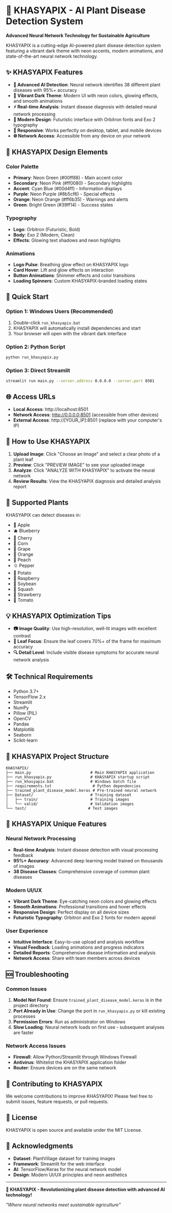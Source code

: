 # 🔬 KHASYAPIX - AI Plant Disease Detection System

**Advanced Neural Network Technology for Sustainable Agriculture**

KHASYAPIX is a cutting-edge AI-powered plant disease detection system featuring a vibrant dark theme with neon accents, modern animations, and state-of-the-art neural network technology.

## ✨ KHASYAPIX Features

- **🔬 Advanced AI Detection**: Neural network identifies 38 different plant diseases with 95%+ accuracy
- **🌙 Vibrant Dark Theme**: Modern UI with neon colors, glowing effects, and smooth animations
- **⚡ Real-time Analysis**: Instant disease diagnosis with detailed neural network processing
- **🎨 Modern Design**: Futuristic interface with Orbitron fonts and Exo 2 typography
- **📱 Responsive**: Works perfectly on desktop, tablet, and mobile devices
- **🌐 Network Access**: Accessible from any device on your network

## 🎨 KHASYAPIX Design Elements

### Color Palette
- **Primary**: Neon Green (#00ff88) - Main accent color
- **Secondary**: Neon Pink (#ff0080) - Secondary highlights
- **Accent**: Cyan Blue (#00d4ff) - Information displays
- **Purple**: Neon Purple (#8b5cf6) - Special effects
- **Orange**: Neon Orange (#ff6b35) - Warnings and alerts
- **Green**: Bright Green (#39ff14) - Success states

### Typography
- **Logo**: Orbitron (Futuristic, Bold)
- **Body**: Exo 2 (Modern, Clean)
- **Effects**: Glowing text shadows and neon highlights

### Animations
- **Logo Pulse**: Breathing glow effect on KHASYAPIX logo
- **Card Hover**: Lift and glow effects on interaction
- **Button Animations**: Shimmer effects and color transitions
- **Loading Spinners**: Custom KHASYAPIX-branded loading states

## 🚀 Quick Start

### Option 1: Windows Users (Recommended)
1. Double-click `run_khasyapix.bat`
2. KHASYAPIX will automatically install dependencies and start
3. Your browser will open with the vibrant dark interface

### Option 2: Python Script
```bash
python run_khasyapix.py
```

### Option 3: Direct Streamlit
```bash
streamlit run main.py --server.address 0.0.0.0 --server.port 8501
```

## 🌐 Access URLs

- **Local Access**: http://localhost:8501
- **Network Access**: http://0.0.0.0:8501 (accessible from other devices)
- **External Access**: http://[YOUR_IP]:8501 (replace with your computer's IP)

## 🔬 How to Use KHASYAPIX

1. **Upload Image**: Click "Choose an Image" and select a clear photo of a plant leaf
2. **Preview**: Click "PREVIEW IMAGE" to see your uploaded image
3. **Analyze**: Click "ANALYZE WITH KHASYAPIX" to activate the neural network
4. **Review Results**: View the KHASYAPIX diagnosis and detailed analysis report

## 🌿 Supported Plants

KHASYAPIX can detect diseases in:
- 🍎 Apple
- 🫐 Blueberry  
- 🍒 Cherry
- 🌽 Corn
- 🍇 Grape
- 🍊 Orange
- 🍑 Peach
- 🫑 Pepper
- 🥔 Potato
- 🍓 Raspberry
- 🫘 Soybean
- 🎃 Squash
- 🍓 Strawberry
- 🍅 Tomato

## 💡 KHASYAPIX Optimization Tips

- **📷 Image Quality**: Use high-resolution, well-lit images with excellent contrast
- **🍃 Leaf Focus**: Ensure the leaf covers 70%+ of the frame for maximum accuracy
- **🔍 Detail Level**: Include visible disease symptoms for accurate neural network analysis

## 🛠️ Technical Requirements

- Python 3.7+
- TensorFlow 2.x
- Streamlit
- NumPy
- Pillow (PIL)
- OpenCV
- Pandas
- Matplotlib
- Seaborn
- Scikit-learn

## 📁 KHASYAPIX Project Structure

```
KHASYAPIX/
├── main.py                          # Main KHASYAPIX application
├── run_khasyapix.py                 # KHASYAPIX startup script
├── run_khasyapix.bat                # Windows batch file
├── requirements.txt                  # Python dependencies
├── trained_plant_disease_model.keras # Pre-trained neural network
├── Dataset/                         # Training dataset
│   ├── train/                       # Training images
│   └── valid/                       # Validation images
└── test/                           # Test images
```

## 🎯 KHASYAPIX Unique Features

### Neural Network Processing
- **Real-time Analysis**: Instant disease detection with visual processing feedback
- **95%+ Accuracy**: Advanced deep learning model trained on thousands of images
- **38 Disease Classes**: Comprehensive coverage of common plant diseases

### Modern UI/UX
- **Vibrant Dark Theme**: Eye-catching neon colors and glowing effects
- **Smooth Animations**: Professional transitions and hover effects
- **Responsive Design**: Perfect display on all device sizes
- **Futuristic Typography**: Orbitron and Exo 2 fonts for modern appeal

### User Experience
- **Intuitive Interface**: Easy-to-use upload and analysis workflow
- **Visual Feedback**: Loading animations and progress indicators
- **Detailed Reports**: Comprehensive disease information and analysis
- **Network Access**: Share with team members across devices

## 🆘 Troubleshooting

### Common Issues
1. **Model Not Found**: Ensure `trained_plant_disease_model.keras` is in the project directory
2. **Port Already in Use**: Change the port in `run_khasyapix.py` or kill existing processes
3. **Permission Errors**: Run as administrator on Windows
4. **Slow Loading**: Neural network loads on first use - subsequent analyses are faster

### Network Access Issues
- **Firewall**: Allow Python/Streamlit through Windows Firewall
- **Antivirus**: Whitelist the KHASYAPIX application folder
- **Router**: Ensure devices are on the same network

## 🤝 Contributing to KHASYAPIX

We welcome contributions to improve KHASYAPIX! Please feel free to submit issues, feature requests, or pull requests.

## 📄 License

KHASYAPIX is open source and available under the MIT License.

## 🙏 Acknowledgments

- **Dataset**: PlantVillage dataset for training images
- **Framework**: Streamlit for the web interface
- **AI**: TensorFlow/Keras for the neural network model
- **Design**: Modern UI/UX principles and neon aesthetics

---

**🔬 KHASYAPIX - Revolutionizing plant disease detection with advanced AI technology!**

*"Where neural networks meet sustainable agriculture"*
